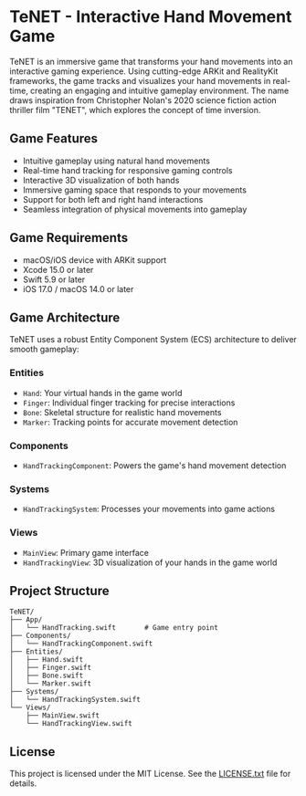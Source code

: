 # TeNET - Interactive Hand Movement Game

TeNET is an immersive game that transforms your hand movements into an interactive gaming experience. Using cutting-edge ARKit and RealityKit frameworks, the game tracks and visualizes your hand movements in real-time, creating an engaging and intuitive gameplay environment. The name draws inspiration from Christopher Nolan's 2020 science fiction action thriller film "TENET", which explores the concept of time inversion.

## Game Features

- Intuitive gameplay using natural hand movements
- Real-time hand tracking for responsive gaming controls
- Interactive 3D visualization of both hands
- Immersive gaming space that responds to your movements
- Support for both left and right hand interactions
- Seamless integration of physical movements into gameplay

## Game Requirements

- macOS/iOS device with ARKit support
- Xcode 15.0 or later
- Swift 5.9 or later
- iOS 17.0 / macOS 14.0 or later

## Game Architecture

TeNET uses a robust Entity Component System (ECS) architecture to deliver smooth gameplay:

### Entities

- `Hand`: Your virtual hands in the game world
- `Finger`: Individual finger tracking for precise interactions
- `Bone`: Skeletal structure for realistic hand movements
- `Marker`: Tracking points for accurate movement detection

### Components

- `HandTrackingComponent`: Powers the game's hand movement detection

### Systems

- `HandTrackingSystem`: Processes your movements into game actions

### Views

- `MainView`: Primary game interface
- `HandTrackingView`: 3D visualization of your hands in the game world

## Project Structure

```
TeNET/
├── App/
│   └── HandTracking.swift       # Game entry point
├── Components/
│   └── HandTrackingComponent.swift
├── Entities/
│   ├── Hand.swift
│   ├── Finger.swift
│   ├── Bone.swift
│   └── Marker.swift
├── Systems/
│   └── HandTrackingSystem.swift
└── Views/
    ├── MainView.swift
    └── HandTrackingView.swift
```

## License

This project is licensed under the MIT License. See the [LICENSE.txt](LICENSE.txt) file for details.
